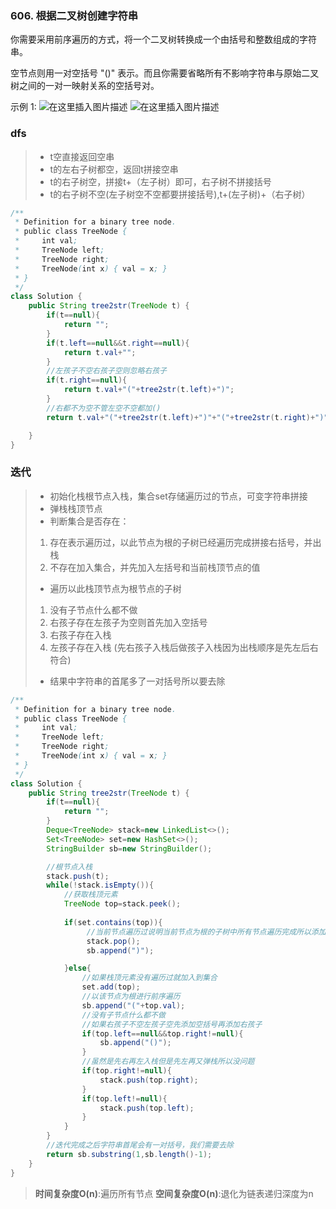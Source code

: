 ### 606. 根据二叉树创建字符串
你需要采用前序遍历的方式，将一个二叉树转换成一个由括号和整数组成的字符串。

空节点则用一对空括号 "()" 表示。而且你需要省略所有不影响字符串与原始二叉树之间的一对一映射关系的空括号对。

示例 1:
![在这里插入图片描述](https://img-blog.csdnimg.cn/20210412214942883.png?x-oss-process=image/watermark,type_ZmFuZ3poZW5naGVpdGk,shadow_10,text_aHR0cHM6Ly9ibG9nLmNzZG4ubmV0L3FxXzQ1NjMwNzEx,size_16,color_FFFFFF,t_70#pic_center)
![在这里插入图片描述](https://img-blog.csdnimg.cn/20210412214951244.png?x-oss-process=image/watermark,type_ZmFuZ3poZW5naGVpdGk,shadow_10,text_aHR0cHM6Ly9ibG9nLmNzZG4ubmV0L3FxXzQ1NjMwNzEx,size_16,color_FFFFFF,t_70#pic_center)
### dfs
>- t空直接返回空串
>- t的左右子树都空，返回t拼接空串
>- t的右子树空，拼接t+（左子树）即可，右子树不拼接括号
>- t的右子树不空(左子树空不空都要拼接括号),t+(左子树)+（右子树）
```java
/**
 * Definition for a binary tree node.
 * public class TreeNode {
 *     int val;
 *     TreeNode left;
 *     TreeNode right;
 *     TreeNode(int x) { val = x; }
 * }
 */
class Solution {
    public String tree2str(TreeNode t) {
        if(t==null){
            return "";
        }        
        if(t.left==null&&t.right==null){
            return t.val+"";
        }
        //左孩子不空右孩子空则忽略右孩子
        if(t.right==null){
            return t.val+"("+tree2str(t.left)+")";
        }
        //右都不为空不管左空不空都加()
        return t.val+"("+tree2str(t.left)+")"+"("+tree2str(t.right)+")";

    }
}
```

### 迭代
>- 初始化栈根节点入栈，集合set存储遍历过的节点，可变字符串拼接
>- 弹栈栈顶节点
>- 判断集合是否存在：
>  1. 存在表示遍历过，以此节点为根的子树已经遍历完成拼接右括号，并出栈
>  2. 不存在加入集合，并先加入左括号和当前栈顶节点的值
>- 遍历以此栈顶节点为根节点的子树
>  1. 没有子节点什么都不做
>  2. 右孩子存在左孩子为空则首先加入空括号
>  3. 右孩子存在入栈
>  4. 左孩子存在入栈
>(先右孩子入栈后做孩子入栈因为出栈顺序是先左后右符合)
>- 结果中字符串的首尾多了一对括号所以要去除 
```java
/**
 * Definition for a binary tree node.
 * public class TreeNode {
 *     int val;
 *     TreeNode left;
 *     TreeNode right;
 *     TreeNode(int x) { val = x; }
 * }
 */
class Solution {
    public String tree2str(TreeNode t) {
        if(t==null){
            return "";
        }
        Deque<TreeNode> stack=new LinkedList<>();
        Set<TreeNode> set=new HashSet<>();
        StringBuilder sb=new StringBuilder();

        //根节点入栈
        stack.push(t);
        while(!stack.isEmpty()){
            //获取栈顶元素
            TreeNode top=stack.peek();
           
            if(set.contains(top)){
                 //当前节点遍历过说明当前节点为根的子树中所有节点遍历完成所以添加)并将此节点弹出
                 stack.pop();
                 sb.append(")");

            }else{
                //如果栈顶元素没有遍历过就加入到集合
                set.add(top);
                //以该节点为根进行前序遍历
                sb.append("("+top.val);
                //没有子节点什么都不做
                //如果右孩子不空左孩子空先添加空括号再添加右孩子
                if(top.left==null&&top.right!=null){
                    sb.append("()");
                }
                //虽然是先右再左入栈但是先左再又弹栈所以没问题
                if(top.right!=null){
                    stack.push(top.right);
                }
                if(top.left!=null){
                    stack.push(top.left);
                }
            }
        }
        //迭代完成之后字符串首尾会有一对括号，我们需要去除
        return sb.substring(1,sb.length()-1);
    }
}
```
>**时间复杂度O(n)**:遍历所有节点
>**空间复杂度O(n)**:退化为链表递归深度为n